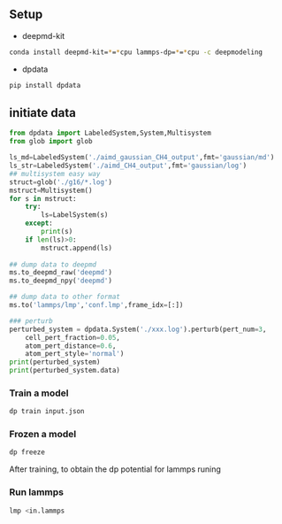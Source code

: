 ## Setup
* deepmd-kit
````bash
conda install deepmd-kit=*=*cpu lammps-dp=*=*cpu -c deepmodeling
````
 
* dpdata
```bash
pip install dpdata
````
## initiate data
```python
from dpdata import LabeledSystem,System,Multisystem
from glob import glob

ls_md=LabeledSystem('./aimd_gaussian_CH4_output',fmt='gaussian/md')
ls_str=LabeledSystem('./aimd_CH4_output',fmt='gaussian/log')
## multisystem easy way
struct=glob('./g16/*.log')
mstruct=Multisystem()
for s in mstruct:
    try:
        ls=LabelSystem(s)
    except:
        print(s)
    if len(ls)>0:
        mstruct.append(ls)
        
## dump data to deepmd
ms.to_deepmd_raw('deepmd')
ms.to_deepmd_npy('deepmd')

## dump data to other format
ms.to('lammps/lmp','conf.lmp',frame_idx=[:])

### perturb
perturbed_system = dpdata.System('./xxx.log').perturb(pert_num=3, 
    cell_pert_fraction=0.05, 
    atom_pert_distance=0.6, 
    atom_pert_style='normal')
print(perturbed_system)
print(perturbed_system.data)
```

### Train a model
```bash
dp train input.json
```

### Frozen a model
```bash
dp freeze
```
After training, to obtain the dp potential for lammps runing
### Run lammps
```bash
lmp <in.lammps
```
